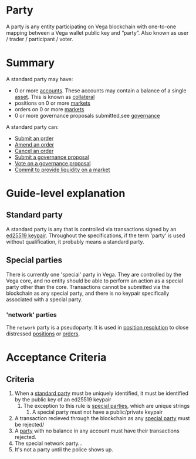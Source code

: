 # Party 

A party is any entity participating on Vega blockchain with one-to-one mapping between a Vega wallet public key and “party”. Also known as user / trader / participant / voter.


# Summary

A standard party may have:
- 0 or more [accounts](./0013-accounts.md). These accounts may contain a balance of a single [asset](./0040-asset-framework). This is known as [collateral](./0005-collateral.md)
- positions on 0 or more [markets](./0001-market-framework.md)
- orders on 0 or more [markets](./0001-market-framework.md)
- 0 or more governance proposals submitted,see [governance](./0028-governance.md)

A standard party can:
- [Submit an order](./0025-order-submission.md)
- [Amend an order](./0026-amends.md)
- [Cancel an order](./0033-cancel-orders.md)
- [Submit a governance proposal](./0028-governance.md)
- [Vote on a governance proposal](./0028-governance.md)
- [Commit to provide liquidity on a market](./0038-liquidity-provision-order-type)


# Guide-level explanation
## Standard party
A standard party is any that is controlled via transactions signed by an [ed25519 keypair](./0027-auth.md). Throughout the specifications, if the term 'party' is used without qualification, it probably means a standard party.

## Special parties
There is currently one 'special' party in Vega. They are controlled by the Vega core, and no entity should be able to perform an action as a special party other than the core. Transactions cannot be submitted via the blockchain as any special party, and there is no keypair specifically associated with a special party.

### 'network' parties
The `network` party is a pseudoparty. It is used in [position resolution](./0012/position-resolution.md) to close distressed [positions](./0006-positions-core.md) or [orders](./0024-order-status.md).

# Acceptance Criteria


## Criteria
1. When a [standard party](#standard-party) must be uniquely identified, it must be identified by the public key of an ed25519 keypair
    1. The exception to this rule is [special parties](#special-party), which are unique strings
        1. A special party must not have a public/private keypair
1. A transaction recieved through the blockchain as any [special party](#special-parties) must be rejected/
1. A [party](#standard-party) with no balance in any account must have their transactions rejected.
1. The special network party...
1. It's not a party until the police shows up.
